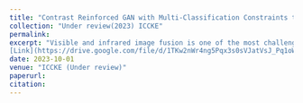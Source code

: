 ```yaml
---
title: "Contrast Reinforced GAN with Multi-Classification Constraints to Visible-Infrared Image Fusion"
collection: "Under review(2023) ICCKE"
permalink: 
excerpt: "Visible and infrared image fusion is one of the most challenging problems in image fusion. This technique combines the information from visible and infrared images into one single image. This paper proposes an update to a successful technique, GANMcC, to achieve more significant results. GANMcC gives equal attention to contrast and gradient information in visible and infrared images, respectively. The proposed method aims to reinforce the contrast information to the architectur
[Link](https://drive.google.com/file/d/1TKw2nWr4ng5Pqx3s0sVJatVsJ_Pq1oWg/view?usp=sharing)"
date: 2023-10-01
venue: "ICCKE (Under review)"
paperurl: 
citation: 
---
```

